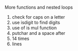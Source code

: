 More functions and nested loops
1. check for caps on a letter
2. use isdigit to find digits
3. use of is mul function
4. putchar and a space after
5. 14 times
6. lines
